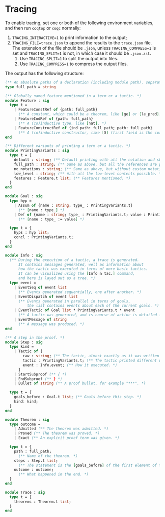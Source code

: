 Tracing
===

To enable tracing, set one or both of the following environment variables, and then run `coqtop` or `coqc` normally:
1. `TRACING_INTERACTIVE=1` to print information to the output;
2. `TRACING_FILE=trace.json` to append the results to the `trace.json` file. The extension of the file should be `.json`,
   unless `TRACING_COMPRESS=1` is set and `TRACING_SPLIT=1` is not, in which case it should be `.json.zst`.
   1. Use `TRACING_SPLIT=1` to split the output into files.
   2. Use `TRACING_COMPRESS=1` to compress the output files.

The output has the following structure:
```ocaml
(** An absolute paths of a declaration (including module path), separated by periods. *)
type full_path = string

(** Globally named feature mentioned in a term or a tactic. *)
module Feature : sig
  type t =
    | FeatureConstRef of {path: full_path}
      (** A constant, which could be a theorem, like [ge] or [le_pred]. *)
    | FeatureIndRef of {path: full_path}
      (** A (co)inductive type, like [nat]. *)
    | FeatureConstructRef of {ind_path: full_path; path: full_path}
      (** A (co)inductive constructor, like [S] (first field is the corresponding type). *)
end

(** Different variants of printing a term or a tactic. *)
module PrintingVariants : sig
  type t = {
    default : string; (** Default printing with all the notation and shortcuts. *)
    full_path : string; (** Same as above, but all the references are printed with full paths (including module paths). *)
    no_notations : string; (** Same as above, but without custom notations. *)
    low_level : string; (** With all the low-level contents possible. *)
    features : Feature.t list; (** Features mentioned. *)
  }
end

module Goal : sig
  type hyp =
    | Assum of {name : string; type_ : PrintingVariants.t}
      (** [name : type_] *)
    | Def of {name : string; type_ : PrintingVariants.t; value : PrintingVariants.t}
      (** [name : type_ := value] *)

  type t = {
    hyps : hyp list;
    concl : PrintingVariants.t;
  }
end

module Info : sig
  (** During the execution of a tactic, a trace is generated.
      It contains messages generated, well as information about
      how the tactic was executed in terms of more basic tactics.
      It can be visualized using the [Info n tac.] command,
      and here is layed out as a tree. *)
  type event =
    | EventSeq of event list
      (** Events generated sequentially, one after another. *)
    | EventDispatch of event list
      (** Events generated in parallel in terms of goals,
          the list contains events about each of the current goals. *)
    | EventTactic of Goal list * PrintingVariants.t * event
      (** A tactic was generated, and is course of action is detailed in the event. *)
    | EventMessage of string
      (** A message was produced. *)
end

(** A step in the proof. *)
module Step : sig
  type kind =
    | Tactic of {
        raw : string; (** The tactic, almost exactly as it was written by the user. *)
        tactic : PrintingVariants.t; (** The tactic printed different ways. *)
        event : Info.event; (** How it executed. *)
      }
    | StartSubproof (** { *)
    | EndSubproof (** } *)
    | Bullet of string (** A proof bullet, for example "***". *)

  type t = {
    goals_before : Goal.t list; (** Goals before this step. *)
    kind: kind;
  }
end

module Theorem : sig
  type outcome =
    | Admitted (** The theorem was admitted. *)
    | Proved (** The theorem was proved. *)
    | Exact (** An explicit proof term was given. *)

  type t = {
    path : full_path;
      (** Name of the theorem. *)
    steps : Step.t list;
      (** The statement is the [goals_before] of the first element of this list. *)
    outcome : outcome;
      (** What happened in the end. *)
  }
end

module Trace : sig
  type t = {
    theorems : Theorem.t list;
  }
end
```
